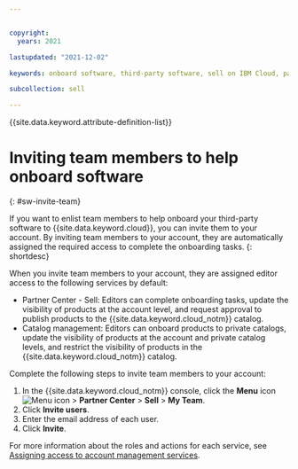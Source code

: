 ```yaml
---


copyright:
  years: 2021

lastupdated: "2021-12-02"

keywords: onboard software, third-party software, sell on IBM Cloud, partner center, invite team, IAM, access

subcollection: sell

---
```


{{site.data.keyword.attribute-definition-list}}

# Inviting team members to help onboard software
{: #sw-invite-team}

If you want to enlist team members to help onboard your third-party software to {{site.data.keyword.cloud}}, you can invite them to your account. By inviting team members to your account, they are automatically assigned the required access to complete the onboarding tasks. 
{: shortdesc}

When you invite team members to your account, they are assigned editor access to the following services by default:

* Partner Center - Sell: Editors can complete onboarding tasks, update the visibility of products at the account level, and request approval to publish products to the {{site.data.keyword.cloud_notm}} catalog. 
* Catalog management: Editors can onboard products to private catalogs, update the visibility of products at the account and private catalog levels, and restrict the visibility of products in the {{site.data.keyword.cloud_notm}} catalog.

Complete the following steps to invite team members to your account: 

1. In the {{site.data.keyword.cloud_notm}} console, click the **Menu** icon ![Menu icon](../icons/icon_hamburger.svg "Menu") > **Partner Center** > **Sell** > **My Team**.
1. Click **Invite users**.
1. Enter the email address of each user.  
1. Click **Invite**.

For more information about the roles and actions for each service, see [Assigning access to account management services](/docs/sell?topic=account-account-services#account-management-actions-roles).




 

